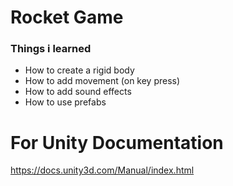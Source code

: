 # Rocket Game
### Things i learned
- How to create a rigid body
- How to add movement (on key press)
- How to add sound effects
- How to use prefabs

 # For Unity Documentation
 https://docs.unity3d.com/Manual/index.html
